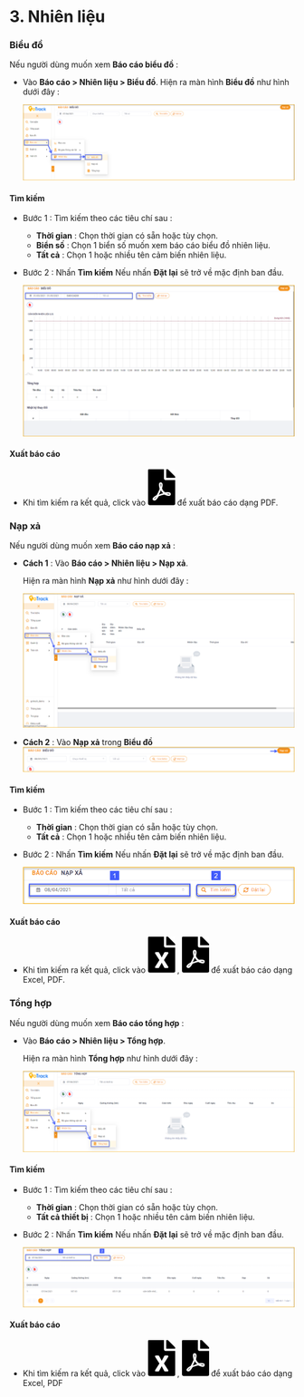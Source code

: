 # 3. Nhiên liệu

 ### Biểu đồ

Nếu người dùng muốn xem **Báo cáo biểu đồ** :  
* Vào **Báo cáo >  Nhiên liệu > Biểu đồ**.
Hiện ra màn hình **Biểu đồ** như hình dưới đây :

    <span style="display:block;text-align:left">![Interface Web](/docs/assets/images/web-interface/reports/chart.png)

#### Tìm kiếm 

* Bước 1 : Tìm kiếm theo các tiêu chí sau :

    * **Thời gian** : Chọn thời gian có sẵn hoặc tùy chọn.
    * **Biển số** : Chọn 1  biển số muốn xem báo cáo biểu đồ nhiên liệu.
    * **Tất cả** : Chọn 1 hoặc nhiều tên cảm biến nhiên liệu.

* Bước 2 : Nhấn **Tìm kiếm** 
    Nếu nhấn **Đặt lại** sẽ trở về mặc định ban đầu.

    <span style="display:block;text-align:left">![Interface Web](/docs/assets/images/web-interface/reports/search-chart.png)

#### Xuất báo cáo

* Khi tìm kiếm ra kết quả, click vào <span class="icon-left svg-filter-circlered">![Ok](/docs/assets/images/web-interface/icon/SVG/file-pdf1.svg) để xuất báo cáo dạng PDF.

### Nạp xả

Nếu người dùng muốn xem **Báo cáo nạp xả** :  
* **Cách 1** : Vào **Báo cáo >  Nhiên liệu > Nạp xả**.

    Hiện ra màn hình **Nạp xả** như hình dưới đây :

    <span style="display:block;text-align:left">![Interface Web](/docs/assets/images/web-interface/reports/charge-and-discharge.png)

* **Cách 2** : Vào **Nạp xả** trong **Biểu đồ** 
    <span style="display:block;text-align:left">![Interface Web](/docs/assets/images/web-interface/reports/charge-and-discharge-1.png)


#### Tìm kiếm 

* Bước 1 : Tìm kiếm theo các tiêu chí sau :

    * **Thời gian** : Chọn thời gian có sẵn hoặc tùy chọn.
    * **Tất cả** : Chọn 1 hoặc nhiều tên cảm biến nhiên liệu.

* Bước 2 : Nhấn **Tìm kiếm** 
    Nếu nhấn **Đặt lại** sẽ trở về mặc định ban đầu.

    <span style="display:block;text-align:left">![Interface Web](/docs/assets/images/web-interface/reports/search-charge-and-discharge.png)

#### Xuất báo cáo

* Khi tìm kiếm ra kết quả, click vào <span class="icon-left svg-filter-circlegreen2">![Ok](/docs/assets/images/web-interface/icon/SVG/file-excel1.svg) , <span class="icon-left svg-filter-circlered">![Ok](/docs/assets/images/web-interface/icon/SVG/file-pdf1.svg) để xuất báo cáo dạng Excel, PDF.

### Tổng hợp

Nếu người dùng muốn xem **Báo cáo tổng hợp** :  
* Vào **Báo cáo >  Nhiên liệu > Tổng hợp**.

    Hiện ra màn hình **Tổng hợp** như hình dưới đây :

    <span style="display:block;text-align:left">![Interface Web](/docs/assets/images/web-interface/reports/synthetic.png)

#### Tìm kiếm 

* Bước 1 : Tìm kiếm theo các tiêu chí sau :

    * **Thời gian** : Chọn thời gian có sẵn hoặc tùy chọn.
    * **Tất cả thiết bị** : Chọn 1 hoặc nhiều tên cảm biến nhiên liệu.

* Bước 2 : Nhấn **Tìm kiếm** 
    Nếu nhấn **Đặt lại** sẽ trở về mặc định ban đầu.

    <span style="display:block;text-align:left">![Interface Web](/docs/assets/images/web-interface/reports/search-synthetic.png)

#### Xuất báo cáo

* Khi tìm kiếm ra kết quả, click vào <span class="icon-left svg-filter-circlegreen2">![Ok](/docs/assets/images/web-interface/icon/SVG/file-excel1.svg) , <span class="icon-left svg-filter-circlered">![Ok](/docs/assets/images/web-interface/icon/SVG/file-pdf1.svg) để xuất báo cáo dạng Excel, PDF


